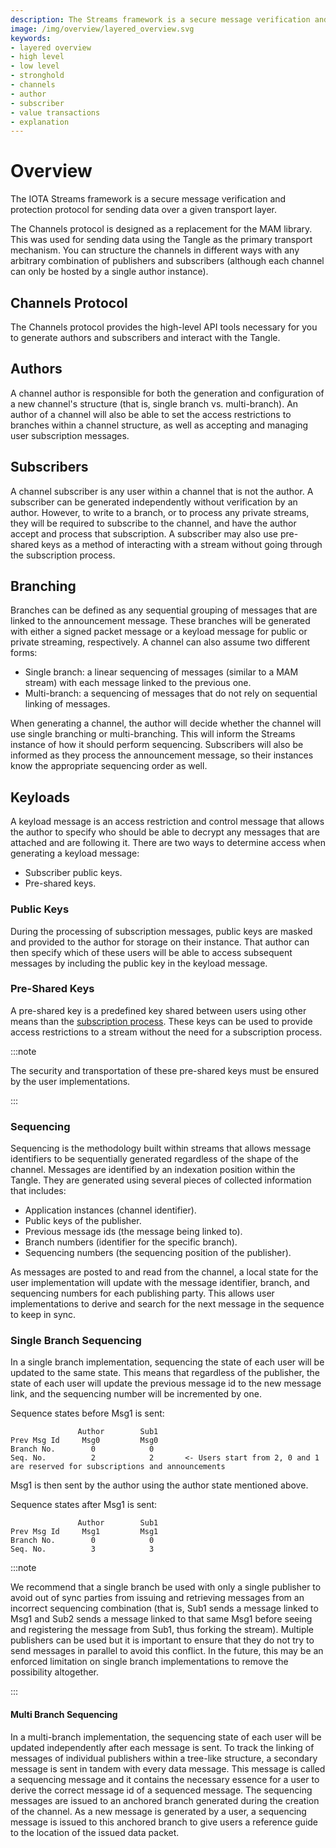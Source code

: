 ```yaml
---
description: The Streams framework is a secure message verification and protection protocol for sending data over a given transport layer.
image: /img/overview/layered_overview.svg
keywords:
- layered overview
- high level
- low level
- stronghold
- channels
- author
- subscriber
- value transactions
- explanation
---
```

# Overview

The IOTA Streams framework is a secure message verification and protection protocol for sending data over a given transport layer. 

The Channels protocol is designed as a replacement for the MAM library. This was used for sending data using the Tangle as the primary transport mechanism. You can structure the channels in different ways with any arbitrary combination of publishers and subscribers (although each channel can only be hosted by a single author instance).


## Channels Protocol

The Channels protocol provides the high-level API tools necessary for you to generate authors and subscribers and interact with the Tangle. 

## Authors

A channel author is responsible for both the generation and configuration of a new channel's structure (that is, single branch vs. multi-branch). An author of a channel will also be able to set the access restrictions to branches within a channel structure, as well as accepting and managing user subscription messages. 

## Subscribers 

A channel subscriber is any user within a channel that is not the author. A subscriber can be generated independently without verification by an author. However, to write to a branch, or to process any private streams, they will be required to subscribe to the channel, and have the author accept and process that subscription. A subscriber may also use pre-shared keys as a method of interacting with a stream without going through the subscription process. 


## Branching

Branches can be defined as any sequential grouping of messages that are linked to the announcement message. These branches will be generated with either a signed packet message or a keyload message for public or private streaming, respectively. A channel can also assume two different forms: 

- Single branch: a linear sequencing of messages (similar to a MAM stream) with each message linked to the previous one.
- Multi-branch: a sequencing of messages that do not rely on sequential linking of messages.

When generating a channel, the author will decide whether the channel will use single branching or multi-branching. This will inform the Streams instance of how it should perform sequencing. Subscribers will also be informed as they process the announcement message, so their instances know the appropriate sequencing order as well.   

## Keyloads

A keyload message is an access restriction and control message that allows the author to specify who should be able to decrypt any messages that are attached and are following it. There are two ways to determine access when generating a keyload message: 

- Subscriber public keys.  
- Pre-shared keys. 

### Public Keys

During the processing of subscription messages, public keys are masked and provided to the author for storage on their instance. That author can then specify which of these users will be able to access subsequent messages by including the public key in the keyload message.

### Pre-Shared Keys

A pre-shared key is a predefined key shared between users using other means than the [subscription process](#subscribers). These keys can be used to provide access restrictions to a stream 
without the need for a subscription process. 

:::note

The security and transportation of these pre-shared keys must be ensured by the user implementations.

:::

### Sequencing

Sequencing is the methodology built within streams that allows message identifiers to be sequentially generated regardless of the shape of the channel. Messages are identified by an indexation position within the Tangle. They are generated using several pieces of collected information that includes:

- Application instances (channel identifier).
- Public keys of the publisher.
- Previous message ids (the message being linked to).
- Branch numbers (identifier for the specific branch).
- Sequencing numbers (the sequencing position of the publisher).

As messages are posted to and read from the channel, a local state for the user implementation will update with the message identifier, branch, and sequencing numbers for each publishing party. This allows user implementations to derive and search for the next message in the sequence to keep in sync. 

### Single Branch Sequencing

In a single branch implementation, sequencing the state of each user will be updated to the same state. This means that regardless of the publisher, the state of each user will update the previous message id to the new message link, and the sequencing number will be incremented by one. 

Sequence states before Msg1 is sent:
```
               Author        Sub1
Prev Msg Id     Msg0         Msg0 
Branch No.        0            0
Seq. No.          2            2       <- Users start from 2, 0 and 1 are reserved for subscriptions and announcements
```

Msg1 is then sent by the author using the author state mentioned above.

Sequence states after Msg1 is sent:
```
               Author        Sub1
Prev Msg Id     Msg1         Msg1 
Branch No.        0            0
Seq. No.          3            3     
```

:::note

We recommend that a single branch be used with only a single publisher to avoid out of sync parties from 
issuing and retrieving messages from an incorrect sequencing combination (that is, Sub1 sends a message linked to Msg1 and Sub2 
sends a message linked to that same Msg1 before seeing and registering the message from Sub1, thus forking the stream). 
Multiple publishers can be used but it is important to ensure that they do not try to send messages in parallel to 
avoid this conflict. In the future, this may be an enforced limitation on single branch implementations to remove the 
possibility altogether. 

:::

#### Multi Branch Sequencing 

In a multi-branch implementation, the sequencing state of each user will be updated independently after each message is sent. 
To track the linking of messages of individual publishers within a tree-like structure, a secondary message is 
sent in tandem with every data message. This message is called a sequencing message and it contains the necessary essence
for a user to derive the correct message id of a sequenced message. The sequencing messages are issued to an anchored 
branch generated during the creation of the channel. As a new message is generated by a user, a sequencing message is
issued to this anchored branch to give users a reference guide to the location of the issued data packet. 

